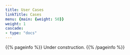 ```yaml
---
title: User Cases
linkTitle: Cases
menu: {main: {weight: 50}}
weight: 1
cascade:
- type: "docs"
---
```


{{% pageinfo %}}
Under construction.
{{% /pageinfo %}}

